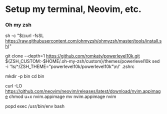# Setup my terminal, Neovim, etc.

### Oh my zsh
sh -c "$(curl -fsSL https://raw.githubusercontent.com/ohmyzsh/ohmyzsh/master/tools/install.sh)"


git clone --depth=1 https://github.com/romkatv/powerlevel10k.git ${ZSH_CUSTOM:-$HOME/.oh-my-zsh/custom}/themes/powerlevel10k
sed -i '1s/^/ZSH_THEME="powerlevel10k/powerlevel10k"\n/' .zshrc

mkdir -p bin
cd bin

curl -LO https://github.com/neovim/neovim/releases/latest/download/nvim.appimage
chmod u+x nvim.appimage
mv nvim.appimage nvim

popd
exec /usr/bin/env bash

